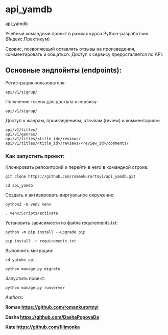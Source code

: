 # api_yamdb
api_yamdb

Учебный командный проект в рамках курса Python-разработчик (Яндекс.Практикум)

Сервис, позволяющий оставлять отзывы на произведения, комментировать и общаться.
Доступ к сервису предосталяется по API.

## Основные эндпойнты (endpoints):

Регистрация пользователя:

```
api/v1/signup/ 
```
Получение токена для доступа к сервису:
```
api/v1/signup/ 
```
Доступ к жанрам, произведениям, отзывам (review) и комментариям:
```
api/v1/titles/
api/v1/genres/
api/v1/titles/<title_id>/reviews/
api/v1/titles/<title_id>/reviews/<review_id>/comments/
```

### Как запустить проект:

Клонировать репозиторий и перейти в него в командной строке:

```
git clone https://github.com/romankurortnyi/api_yamdb.git
```

```
cd api_yamdb
```

Cоздать и активировать виртуальное окружение:

```
python3 -m venv venv
```

```
. venv/Scripts/activate
```

Установить зависимости из файла requirements.txt:

```
python -m pip install --upgrade pip
```

```
pip install -r requirements.txt
```

Выполнить миграции:

```
cd yatube_api
```

```
python manage.py migrate
```

Запустить проект:

```
python manage.py runserver
```

_Authors:_

__Roman https://github.com/romankurortnyi__

__Dasha https://github.com/DashaPopovaDa__

__Kate https://github.com/filimonka__
